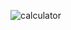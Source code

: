 ![calculator](https://github.com/asimdhali/calculator-html-js/assets/141352321/74b0a786-9de4-4171-bc13-bf40c1b09e21)
